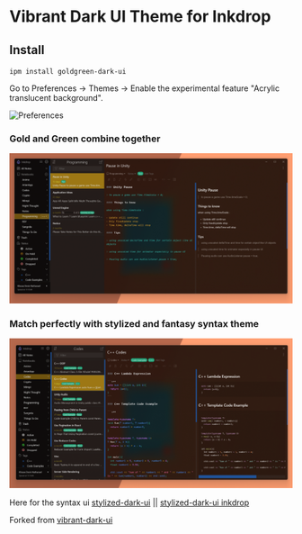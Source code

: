 # Vibrant Dark UI Theme for Inkdrop

## Install

```
ipm install goldgreen-dark-ui 
```

Go to Preferences → Themes → Enable the experimental feature "Acrylic translucent background".

![Preferences](https://github.com/inkdropapp/vibrant-dark-ui/blob/master/img/windows-preferences.png?raw=true)

### Gold and Green combine together

![Screenshot1](https://github.com/khouwdevin/inkdrop-goldgreen-dark-ui/blob/master/img/img1.png?raw=true)

### Match perfectly with stylized and fantasy syntax theme

![Screenshot on Windows](https://github.com/khouwdevin/inkdrop-goldgreen-dark-ui/blob/master/img/img2.png?raw=true)

Here for the syntax ui [stylized-dark-ui](https://github.com/khouwdevin/inkdrop-stylized-fantasy-syntax-theme) || [stylized-dark-ui inkdrop](https://my.inkdrop.app/plugins/goldgreen-dark-ui)

Forked from [vibrant-dark-ui](https://github.com/inkdropapp/vibrant-dark-ui)
